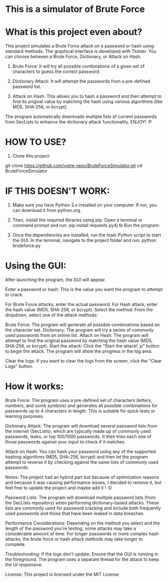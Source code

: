 # This is a simulator of Brute Force

# What is this project even about?

This project simulates a Brute Force attack on a password or hash using standard methods. The graphical interface is developed with Tkinter. You can choose between a Brute Force, Dictionary, or Attack on Hash.

1. Brute Force: It will try all possible combinations of a given set of characters to guess the correct password.

2. Dictionary Attack: It will attempt the passwords from a pre-defined password list.

3. Attack on Hash: This allows you to hash a password and then attempt to find its original value by matching the hash using various algorithms (like MD5, SHA-256, or bcrypt).

The program automatically downloads multiple lists of current passwords from SecLists to enhance the dictionary attack functionality. ENJOY! :P

# HOW TO USE?

1. Clone this project:

git clone https://github.com/votre-repo/BruteForceSimulator.git
cd BruteForceSimulator

# IF THIS DOESN'T WORK:

1. Make sure you have Python 3.x installed on your computer. If not, you can download it from python.org.

2. Then, install the required libraries using pip. Open a terminal or command prompt and run:
pip install requests py4j tk
Run the program:

3. Once the dependencies are installed, run the main Python script to start the GUI. In the terminal, navigate to the project folder and run:
python bruteforce.py

# Using the GUI:

After launching the program, the GUI will appear.

Enter a password or hash: This is the value you want the program to attempt to crack.

For Brute Force attacks, enter the actual password.
For Hash attack, enter the hash value (MD5, SHA-256, or bcrypt).
Select the method: From the dropdown, select one of the attack methods:

Brute Force: The program will generate all possible combinations based on the character set.
Dictionary: The program will try a series of commonly used passwords from an online list.
Attack on Hash: The program will attempt to find the original password by matching the hash value (MD5, SHA-256, or bcrypt).
Start the attack: Click the "Start the attack! :p" button to begin the attack. The program will show the progress in the log area.

Clear the logs: If you want to clear the logs from the screen, click the "Clear Logs" button.

# How it works:
Brute Force: The program uses a pre-defined set of characters (letters, numbers, and some symbols) and generates all possible combinations for passwords up to 4 characters in length. This is suitable for quick tests or learning purposes.

Dictionary Attack: The program will download several password lists from the internet (SecLists), which are typically made up of commonly used passwords, leaks, or top 100/1000 passwords. It then tries each one of those passwords against your input to check if it matches.

Attack on Hash: You can hash your password using any of the supported hashing algorithms (MD5, SHA-256, bcrypt) and then let the program attempt to reverse it by checking against the same lists of commonly used passwords.

Notes:
The project had an hybrid part but because of optimization reasons and because it was causing performance issues, I decided to remove it, but feel free to update the project and maybe add it ! :D

Password Lists: The program will download multiple password lists (from the SecLists repository) when performing dictionary-based attacks. These lists are commonly used for password cracking and include both frequently used passwords and those that have been leaked in data breaches.

Performance Considerations: Depending on the method you select and the length of the password you're testing, some attacks may take a considerable amount of time. For longer passwords or more complex hash attacks, the brute force or hash attack methods may take longer to complete.

Troubleshooting:
If the logs don't update: Ensure that the GUI is running in the foreground. The program uses a separate thread for the attack to keep the UI responsive.

License:
This project is licensed under the MIT License